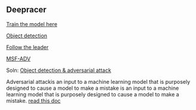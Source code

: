 
## Deepracer
[Train the model here](https://aws.amazon.com/deepracer/)

[Object detection](https://colab.research.google.com/github/trekhleb/machine-learning-experiments/blob/master/experiments/objects_detection_ssdlite_mobilenet_v2/objects_detection_ssdlite_mobilenet_v2.ipynb)

[Follow the leader](https://github.com/aws-deepracer/aws-deepracer-follow-the-leader-sample-project)

[MSF-ADV](https://github.com/ASGuard-UCI/MSF-ADV/tree/master)

Soln:
[Object detection & adversarial attack](https://colab.research.google.com/drive/1CRQl8TLSqGnOXuEzKB0LW5MttUx4dDdP?authuser=1#scrollTo=VcLoIWgszPXI)

Adversarial attackis an input to a machine learning model that is purposely designed to cause a model to make a mistake is an input to a machine learning model that is purposely designed to cause a model to make a mistake.
[read this doc](https://viso.ai/deep-learning/adversarial-machine-learning/#:~:text=An%20adversarial%20attack%20is%20a,valid%20input%20to%20a%20human)
